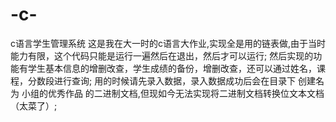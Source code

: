 # -c-
c语言学生管理系统
这是我在大一时的c语言大作业,实现全是用的链表做,由于当时能力有限，这个代码只能是运行一遍然后在退出，然后才可以运行;
然后实现的功能有学生基本信息的增删改查，学生成绩的备份，增删改查，还可以通过姓名，课程，分数段进行查询; 用的时候请先录入数据，录入数据成功后会在目录下
创建名为 小组的优秀作品 的二进制文档,但现如今无法实现将二进制文档转换位文本文档（太菜了）;

